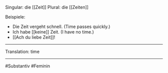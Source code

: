 Singular: die [[Zeit]]
Plural: die [[Zeiten]]

Beispiele:
- Die Zeit vergeht schnell. (Time passes quickly.)
- Ich habe [[keine]] Zeit. (I have no time.)
- [[Ach du liebe Zeit]]!

---
Translation:
time

---

#Substantiv #Feminin